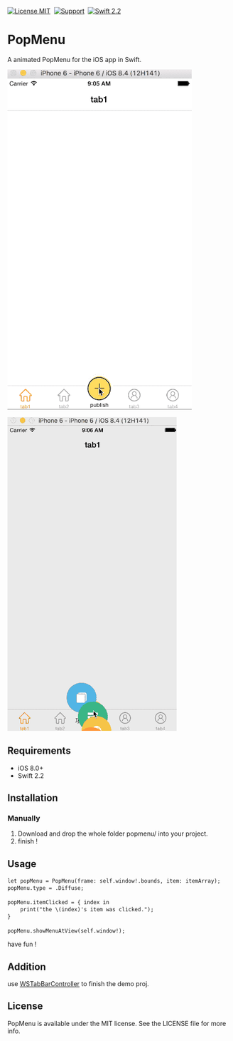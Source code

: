 [![License MIT](https://img.shields.io/badge/license-MIT-green.svg)](https://raw.githubusercontent.com/MrCQ/PopMenu/master/LICENSE)&nbsp;
[![Support](https://img.shields.io/badge/support-iOS%208%2B-blue.svg)](https://www.apple.com/nl/ios/)&nbsp;
[![Swift 2.2](https://img.shields.io/badge/Swift-2.2-orange.svg?style=flat)](https://developer.apple.com/swift/)

# PopMenu
A animated PopMenu for the iOS app in Swift.

![Rise](ScreenShot/rise.gif)

![Diffuse](ScreenShot/diffuse.gif)


## Requirements

- iOS 8.0+
- Swift 2.2

## Installation
### Manually
1. Download and drop the whole folder popmenu/ into your project.
2. finish !

## Usage

```
let popMenu = PopMenu(frame: self.window!.bounds, item: itemArray);
popMenu.type = .Diffuse;
                
popMenu.itemClicked = { index in
    print("the \(index)'s item was clicked.");
}

popMenu.showMenuAtView(self.window!);

```

have fun !

## Addition

use [WSTabBarController](https://github.com/chisj/WSTabBarController) to finish the demo proj.

## License

PopMenu is available under the MIT license. See the LICENSE file for more info.
